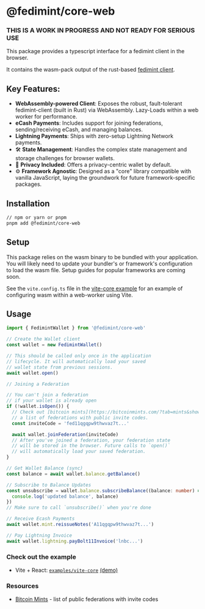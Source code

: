 # @fedimint/core-web

### THIS IS A WORK IN PROGRESS AND NOT READY FOR SERIOUS USE

This package provides a typescript interface for a fedimint client in the browser.

It contains the wasm-pack output of the rust-based [fedimint client](https://github.com/fedimint/fedimint/tree/master/fedimint-client-wasm).

## Key Features:

- **WebAssembly-powered Client**: Exposes the robust, fault-tolerant fedimint-client (built in Rust) via WebAssembly. Lazy-Loads within a web worker for performance.
- **eCash Payments**: Includes support for joining federations, sending/receiving eCash, and managing balances.
- **Lightning Payments**: Ships with zero-setup Lightning Network payments.
- 🛠️ **State Management**: Handles the complex state management and storage challenges for browser wallets.
- 🤫 **Privacy Included**: Offers a privacy-centric wallet by default.
- ⚙️ **Framework Agnostic**: Designed as a "core" library compatible with vanilla JavaScript, laying the groundwork for future framework-specific packages.

## Installation

```bash
// npm or yarn or pnpm
pnpm add @fedimint/core-web
```

## Setup

This package relies on the wasm binary to be bundled with your application. You will likely need to update your bundler's or framework's configuration to load the wasm file. Setup guides for popular frameworks are coming soon.

See the `vite.config.ts` file in the [vite-core example](../../examples/vite-core/vite.config.ts) for an example of configuring wasm within a web-worker using Vite.

## Usage

```ts
import { FedimintWallet } from '@fedimint/core-web'

// Create the Wallet client
const wallet = new FedimintWallet()

// This should be called only once in the application
// lifecycle. It will automatically load your saved
// wallet state from previous sessions.
await wallet.open()

// Joining a Federation

// You can't join a federation
// if your wallet is already open
if (!wallet.isOpen()) {
  // Check out [bitcoin mints](https://bitcoinmints.com/?tab=mints&showFedimint=true) for
  // a list of federations with public invite codes.
  const inviteCode = 'fed11qgqpw9thwvaz7t...'

  await wallet.joinFederation(inviteCode)
  // After you've joined a federation, your federation state
  // will be stored in the browser. Future calls to `open()`
  // will automatically load your saved federation.
}

// Get Wallet Balance (sync)
const balance = await wallet.balance.getBalance()

// Subscribe to Balance Updates
const unsubscribe = wallet.balance.subscribeBalance((balance: number) => {
  console.log('updated balance', balance)
})
// Make sure to call `unsubscribe()` when you're done

// Receive Ecash Payments
await wallet.mint.reissueNotes('A11qgqpw9thwvaz7t...')

// Pay Lightning Invoice
await wallet.lightning.payBolt11Invoice('lnbc...')
```

### Check out the example

- Vite + React: [`examples/vite-core`](../../examples/vite-core/README.md) [(demo)](https://fedimint.github.io/fedimint-web-sdk/)

### Resources

- [Bitcoin Mints](https://bitcoinmints.com/?tab=mints&showFedimint=true) - list of public federations with invite codes
